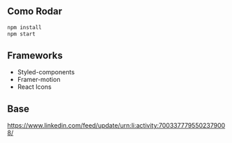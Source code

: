 ## Como Rodar

```js
npm install
npm start
```

## Frameworks

- Styled-components
- Framer-motion
- React Icons

## Base

https://www.linkedin.com/feed/update/urn:li:activity:7003377795502379008/
